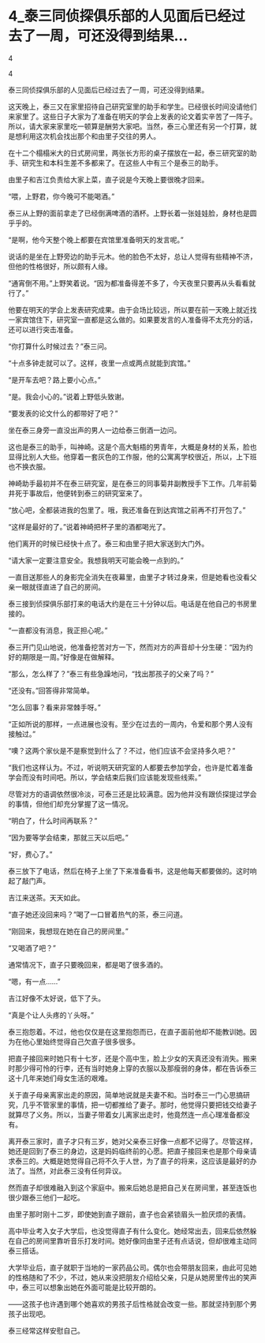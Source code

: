 # 4_泰三同侦探俱乐部的人见面后已经过去了一周，可还没得到结果...

4

4

泰三同侦探俱乐部的人见面后已经过去了一周，可还没得到结果。

这天晚上，泰三又在家里招待自己研究室里的助手和学生。已经很长时间没请他们来家里了。这些日子大家为了准备在明天的学会上发表的论文着实辛苦了一阵子。所以，请大家来家里吃一顿算是酬劳大家吧。当然，泰三心里还有另一个打算，就是想利用这次机会找出那个和由里子交往的男人。

在十二个榻榻米大的日式房间里，两张长方形的桌子摆放在一起，泰三研究室的助手、研究生和本科生差不多都来了。在这些人中有三个是泰三的助手。

由里子和吉江负责给大家上菜，直子说是今天晚上要很晚才回来。

“喂，上野君，你今晚可不能喝酒。”

泰三从上野的面前拿走了已经倒满啤酒的酒杯。上野长着一张娃娃脸，身材也是圆乎乎的。

“是啊，他今天整个晚上都要在宾馆里准备明天的发言呢。”

说话的是坐在上野旁边的助手元木。他的脸色不太好，总让人觉得有些精神不济，但他的性格很好，所以颇有人缘。

“通宵倒不用。”上野笑着说。“因为都准备得差不多了，今天夜里只要再从头看看就行了。”

他要在明天的学会上发表研究成果。由于会场比较远，所以要在前一天晚上就近找一家宾馆住下，研究室一直都是这么做的。如果要发言的人准备得不太充分的话，还可以进行突击准备。

“你打算什么时候过去？”泰三问。

“十点多钟走就可以了。这样，夜里一点或两点就能到宾馆。”

“是开车去吧？路上要小心点。”

“是。我会小心的。”说着上野低头致谢。

“要发表的论文什么的都带好了吧？”

坐在泰三身旁一直没出声的男人一边给泰三倒酒一边问。

这也是泰三的助手，叫神崎。这是个高大魁梧的男青年，大概是身材的关系，脸也显得比别人大些。他穿着一套灰色的工作服，他的公寓离学校很近，所以，上下班也不换衣服。

神崎助手最初并不在泰三研究室，是在泰三的同事菊井副教授手下工作。几年前菊井死于事故后，他便转到泰三的研究室来了。

“放心吧，全都装进我的包里了。哦，我还准备在到达宾馆之前再不打开包了。”

“这样是最好的了。”说着神崎把杯子里的酒都喝光了。

他们离开的时候已经快十点了。泰三和由里子把大家送到大门外。

“请大家一定要注意安全。我想我明天可能会晚一点到的。”

一直目送那些人的身影完全消失在夜幕里，由里子才转过身来，但是她看也没看父亲一眼就径直进了自己的房间。

泰三接到侦探俱乐部打来的电话大约是在三十分钟以后。电话是在他自己的书房里接的。

“一直都没有消息，我正担心呢。”

泰三开门见山地说，他准备挖苦对方一下，然而对方的声音却十分生硬：“因为约好的期限是一周。”好像是在做解释。

“那么，怎么样了？”泰三有些急躁地问，“找出那孩子的父亲了吗？”

“还没有。”回答得非常简单。

“怎么回事？看来非常棘手呀。”

“正如所说的那样，一点进展也没有。至少在过去的一周内，令爱和那个男人没有接触过。”

“噢？这两个家伙是不是察觉到什么了？不过，他们应该不会坚持多久吧？”

“我们也这样认为。不过，听说明天研究室的人都要去参加学会，也许是忙着准备学会而没有时间吧。所以，学会结束后我们应该能发现些线索。”

尽管对方的语调依然很冷淡，可泰三还是比较满意。因为他并没有跟侦探提过学会的事情，但他们却充分掌握了这一情况。

“明白了，什么时间再联系？”

“因为要等学会结束，那就三天以后吧。”

“好，费心了。”

泰三放下了电话，然后在椅子上坐了下来准备看书，这是他每天都要做的。这时响起了敲门声。

吉江来送茶。天天如此。

“直子她还没回来吗？”喝了一口冒着热气的茶，泰三问道。

“刚回来，我想现在她在自己的房间里。”

“又喝酒了吧？”

通常情况下，直子只要晚回来，都是喝了很多酒的。

“嗯，有一点……”

吉江好像不太好说，低下了头。

“真是个让人头疼的丫头呀。”

泰三抱怨着。不过，他也仅仅是在这里抱怨而已，在直子面前他却不能教训她。因为在他心里始终觉得自己欠直子很多很多。

把直子接回来时她只有十七岁，还是个高中生，脸上少女的天真还没有消失。搬来时那少得可怜的行李，还有当时她身上穿的衣服以及那瘦弱的身体，都在告诉泰三这十几年来她们母女生活的艰难。

关于直子母亲离家出走的原因，简单地说就是夫妻不和。当时泰三一门心思搞研究，几乎不管家里的事情，把一切都推给了妻子。那时，他觉得只要把钱交给妻子就算尽了义务。所以，当妻子带着女儿离家出走时，他竟然连一点心理准备都没有。

离开泰三家时，直子才只有三岁，她对父亲泰三好像一点都不记得了。尽管这样，她还是回到了泰三的身边，这是妈妈临终前的心愿。把直子接回来也是那个母亲请求泰三的。大概是她觉得自己将不久于人世，为了直子的将来，这应该是最好的办法了。当然，对此泰三没有任何异议。

然而直子却很难融入到这个家庭中。搬来后她总是把自己关在房间里，甚至连饭也很少跟泰三他们一起吃。

由里子那时刚十二岁，即使她到直子跟前，直子也会紧锁眉头一脸厌烦的表情。

高中毕业考入女子大学后，也没觉得直子有什么变化。她经常出去，回来后依然躲在自己的房间里靠听音乐打发时间。她好像同由里子还有点话说，但却很难主动同泰三搭话。

大学毕业后，直子就职于当地的一家药品公司。偶尔也会带朋友回来，由此可见她的性格随和了不少，不过，她从来没把朋友介绍给父亲，只是从她房里传出的笑声中，泰三可以想象出她在外面可能是比较开朗的。

——这孩子也许遇到哪个她喜欢的男孩子后性格就会改变一些。那就坚持到那个男孩子出现吧。

泰三经常这样安慰自己。